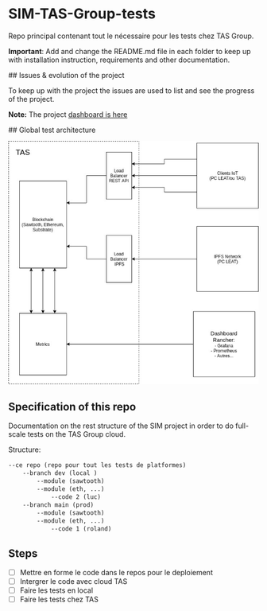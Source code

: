 # SIM-TAS-Group-tests
Repo principal contenant tout le nécessaire pour les tests chez TAS Group.

**Important**: Add and change the README.md file in each folder to keep up with installation instruction, requirements and other documentation.

## Issues & evolution of the project

To keep up with the project the issues are used to list and see the progress of the project.

**Note:** The project [dashboard is here](https://github.com/orgs/projet-SIM/projects/1)

## Global test architecture

<img src="archi_TAS.jpeg">


## Specification of this repo

Documentation on the rest structure of the SIM project in order to do full-scale tests on the TAS Group cloud.

Structure:
```text
--ce repo (repo pour tout les tests de platformes)
	--branch dev (local )
		--module (sawtooth)
		--module (eth, ...)
			--code 2 (luc)
	--branch main (prod)
		--module (sawtooth)
		--module (eth, ...)
			--code 1 (roland)
```
      
## Steps

- [ ] Mettre en forme le code dans le repos pour le deploiement
- [ ] Intergrer le code avec cloud TAS
- [ ] Faire les tests en local
- [ ] Faire les tests chez TAS

